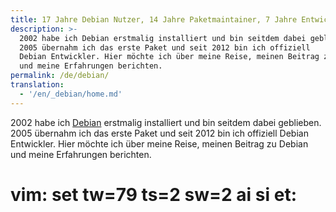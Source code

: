 ```yaml
---
title: 17 Jahre Debian Nutzer, 14 Jahre Paketmaintainer, 7 Jahre Entwickler
description: >-
  2002 habe ich Debian erstmalig installiert und bin seitdem dabei geblieben.
  2005 übernahm ich das erste Paket und seit 2012 bin ich offiziell
  Debian Entwickler. Hier möchte ich über meine Reise, meinen Beitrag zu Debian
  und meine Erfahrungen berichten.
permalink: /de/debian/
translation:
  - '/en/_debian/home.md'
---
```


2002 habe ich [Debian] erstmalig installiert und bin seitdem dabei geblieben.
2005 übernahm ich das erste Paket und seit 2012 bin ich offiziell Debian
Entwickler. Hier möchte ich über meine Reise, meinen Beitrag zu Debian und
meine Erfahrungen berichten.

[Debian]: https://www.debian.org

# vim: set tw=79 ts=2 sw=2 ai si et:
